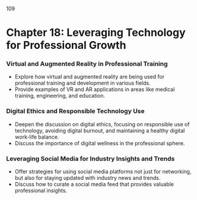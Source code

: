 109


# **Chapter 18: Leveraging Technology for Professional Growth**


### **Virtual and Augmented Reality in Professional Training**

- Explore how virtual and augmented reality are being used for professional training and development in 
various fields.
- Provide examples of VR and AR applications in areas like medical training, engineering, and education.

### **Digital Ethics and Responsible Technology Use**

- Deepen the discussion on digital ethics, focusing on responsible use of technology, avoiding digital 
burnout, and maintaining a healthy digital work-life balance.
- Discuss the importance of digital wellness in the professional sphere.

### **Leveraging Social Media for Industry Insights and Trends**

- Offer strategies for using social media platforms not just for networking, but also for staying updated 
with industry news and trends.
- Discuss how to curate a social media feed that provides valuable professional insights.

